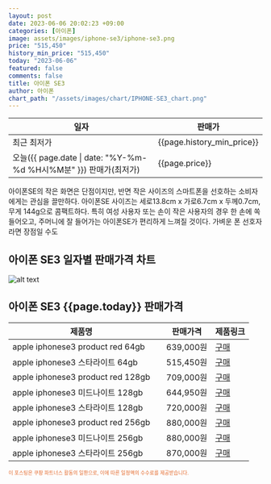 ```yaml
---
layout: post
date: 2023-06-06 20:02:23 +09:00
categories: [아이폰]
image: assets/images/iphone-se3/iphone-se3.png
price: "515,450"
history_min_price: "515,450"
today: "2023-06-06"
featured: false
comments: false
title: 아이폰 SE3
author: 아이폰
chart_path: "/assets/images/chart/IPHONE-SE3_chart.png"
---
```


<main>
<table>
<thread>
<tr>
<th>일자</th>
<th>판매가</th>
</tr>
</thread>
<tbody>
<tr><td>최근 최저가</td><td>{{page.history_min_price}}</td></tr>
<tr><td>오늘({{ page.date | date: "%Y-%m-%d %H시%M분" }}) 판매가(최저가)</td><td>{{page.price}}</td></tr>
</tbody>
</table>
</main>


아이폰SE의 작은 화면은 단점이지만, 반면 작은 사이즈의 스마트폰을 선호하는 소비자에게는 관심을 끌만하다.
아이폰SE 사이즈는 세로13.8cm x 가로6.7cm x 두께0.7cm, 무게 144g으로 콤팩트하다. 
특히 여성 사용자 또는 손이 작은 사용자의 경우 한 손에 쏙 들어오고, 주머니에 잘 들어가는 아이폰SE가 편리하게 느껴질 것이다.
가벼운 폰 선호자라면 장점일 수도

## 아이폰 SE3 일자별 판매가격 차트
![alt text]({{page.chart_path}} "아이폰 SE3 판매가격 차트")

## 아이폰 SE3 {{page.today}} 판매가격
<main>
<table id="rwd-table-large">
  <thead>
    <tr>
      <th>제품명</th>
      <th></th>
      <th>판매가격</th>
      <th>제품링크</th>
    </tr>
  </thead>
  <tbody><tr>
        <td>apple iphonese3 product red 64gb </td>
        <td></td>
        <td>639,000원</td>
        <td><a href='https://link.coupang.com/a/SOZrL' target='_blank'>구매</a></td>
        </tr><tr>
        <td>apple iphonese3 스타라이트 64gb </td>
        <td></td>
        <td>515,450원</td>
        <td><a href='https://link.coupang.com/a/SOZuC' target='_blank'>구매</a></td>
        </tr><tr>
        <td>apple iphonese3 product red 128gb </td>
        <td></td>
        <td>709,000원</td>
        <td><a href='https://link.coupang.com/a/SOZx2' target='_blank'>구매</a></td>
        </tr><tr>
        <td>apple iphonese3 미드나이트 128gb </td>
        <td></td>
        <td>644,950원</td>
        <td><a href='https://link.coupang.com/a/SOZBl' target='_blank'>구매</a></td>
        </tr><tr>
        <td>apple iphonese3 스타라이트 128gb </td>
        <td></td>
        <td>720,000원</td>
        <td><a href='https://link.coupang.com/a/SOZJU' target='_blank'>구매</a></td>
        </tr><tr>
        <td>apple iphonese3 product red 256gb </td>
        <td></td>
        <td>880,000원</td>
        <td><a href='https://link.coupang.com/a/SOZL6' target='_blank'>구매</a></td>
        </tr><tr>
        <td>apple iphonese3 미드나이트 256gb </td>
        <td></td>
        <td>880,000원</td>
        <td><a href='https://link.coupang.com/a/SOZOg' target='_blank'>구매</a></td>
        </tr><tr>
        <td>apple iphonese3 스타라이트 256gb </td>
        <td></td>
        <td>870,000원</td>
        <td><a href='https://link.coupang.com/a/SOZPV' target='_blank'>구매</a></td>
        </tr></tbody>
</table>

</main>
<div style="color:#e56a2c;font-size: 0.7em;" >
이 포스팅은 쿠팡 파트너스 활동의 일환으로, 이에 따른 일정액의 수수료를 제공받습니다.
</div>
